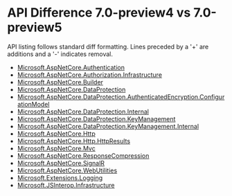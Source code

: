 # API Difference 7.0-preview4 vs 7.0-preview5

API listing follows standard diff formatting.
Lines preceded by a '+' are additions and a '-' indicates removal.

* [Microsoft.AspNetCore.Authentication](7.0-preview5_Microsoft.AspNetCore.Authentication.md)
* [Microsoft.AspNetCore.Authorization.Infrastructure](7.0-preview5_Microsoft.AspNetCore.Authorization.Infrastructure.md)
* [Microsoft.AspNetCore.Builder](7.0-preview5_Microsoft.AspNetCore.Builder.md)
* [Microsoft.AspNetCore.DataProtection](7.0-preview5_Microsoft.AspNetCore.DataProtection.md)
* [Microsoft.AspNetCore.DataProtection.AuthenticatedEncryption.ConfigurationModel](7.0-preview5_Microsoft.AspNetCore.DataProtection.AuthenticatedEncryption.ConfigurationModel.md)
* [Microsoft.AspNetCore.DataProtection.Internal](7.0-preview5_Microsoft.AspNetCore.DataProtection.Internal.md)
* [Microsoft.AspNetCore.DataProtection.KeyManagement](7.0-preview5_Microsoft.AspNetCore.DataProtection.KeyManagement.md)
* [Microsoft.AspNetCore.DataProtection.KeyManagement.Internal](7.0-preview5_Microsoft.AspNetCore.DataProtection.KeyManagement.Internal.md)
* [Microsoft.AspNetCore.Http](7.0-preview5_Microsoft.AspNetCore.Http.md)
* [Microsoft.AspNetCore.Http.HttpResults](7.0-preview5_Microsoft.AspNetCore.Http.HttpResults.md)
* [Microsoft.AspNetCore.Mvc](7.0-preview5_Microsoft.AspNetCore.Mvc.md)
* [Microsoft.AspNetCore.ResponseCompression](7.0-preview5_Microsoft.AspNetCore.ResponseCompression.md)
* [Microsoft.AspNetCore.SignalR](7.0-preview5_Microsoft.AspNetCore.SignalR.md)
* [Microsoft.AspNetCore.WebUtilities](7.0-preview5_Microsoft.AspNetCore.WebUtilities.md)
* [Microsoft.Extensions.Logging](7.0-preview5_Microsoft.Extensions.Logging.md)
* [Microsoft.JSInterop.Infrastructure](7.0-preview5_Microsoft.JSInterop.Infrastructure.md)

